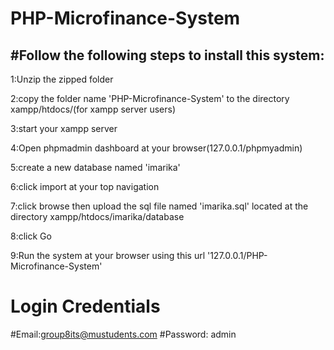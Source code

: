 # PHP-Microfinance-System



#Follow the following steps to install this system:
--------------------------------------------------

1:Unzip the zipped folder

2:copy the folder name 'PHP-Microfinance-System' to the directory xampp/htdocs/(for xampp server users)

3:start your xampp server

4:Open phpmadmin dashboard at your browser(127.0.0.1/phpmyadmin)

5:create a new database named 'imarika'

6:click import at your top navigation

7:click browse then upload the sql file named 'imarika.sql' located at the directory xampp/htdocs/imarika/database

8:click Go

9:Run the system at your browser using this url '127.0.0.1/PHP-Microfinance-System'

Login Credentials
========================
#Email:group8its@mustudents.com
#Password: admin
